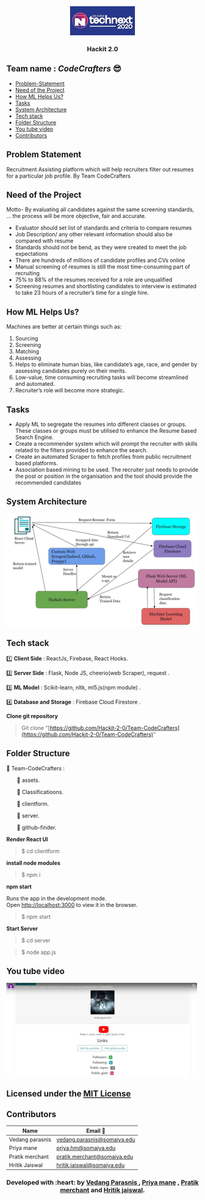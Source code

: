<div align="center"> 
    <img src='./assets/technext.jpg'>
    <h3>Hackit 2.0</h3>
</div>

## Team name : *CodeCrafters* :sunglasses:

  - [Problem-Statement](#Problem-Statement)
  - [Need of the Project](#Need-of-the-Project)
  - [How ML Helps Us?](#How-ML-Helps-Us-?)
  - [Tasks](#Tasks)
  - [System Architecture](#System-Architecture)
  - [Tech stack](#Tech-stack)
  - [Folder Structure](#Folder-Structure)
  - [You tube video](#You-tube-video)
  - [Contributors](#Contributors)

## Problem Statement

Recruitment Assisting platform which will help recruiters filter out resumes for a particular job profile.
By Team CodeCrafters

## Need of the Project

Motto- By evaluating all candidates against the same screening standards, … the process will be more objective, fair and accurate.

* Evaluator should set list of standards and criteria to compare resumes
* Job Description/ any other relevant information should also be compared with resume
* Standards should not be bend, as they were created to meet the job expectations
* There are hundreds of millions of candidate profiles and CVs online
* Manual screening of resumes is still the most time-consuming part of recruiting 
* 75% to 88% of the resumes received for a role are unqualified
* Screening resumes and shortlisting candidates to interview is estimated to take 23 hours of a recruiter’s time for a single hire.

## How ML Helps Us?

Machines are better at certain things such as:
1. Sourcing 
2. Screening
3. Matching
4. Assessing
5. Helps to eliminate human bias, like candidate’s age, race, and gender by assessing candidates purely on their merits.
6. Low-value, time consuming recruiting tasks will become streamlined and automated.
7. Recruiter’s role will become more strategic.

## Tasks

* Apply ML to segregate the resumes into different classes or groups. These classes or groups must be utilised to enhance the Resume based Search Engine. 
* Create a recommender system which will prompt the recruiter with skills related to the filters provided to enhance the search. 
* Create an automated Scraper to fetch profiles from public recruitment based platforms.
* Association based mining to be used. The recruiter just needs to provide the post or position in the organisation and the tool should provide the recommended candidates

## System Architecture

<div align="center"> 
    <img src='./assets/architecture.JPG'>
</div>

## Tech stack

:one: **Client Side** :  ReactJs, Firebase, React Hooks.

:two: **Server Side** :  Flask, Node JS, cheerio(web Scraper), request .

:three: **ML Model** : Scikit-learn, nltk, ml5.js(npm module) .

:four: **Database and Storage** : Firebase Cloud Firestore .

**Clone git repository**

> Git clone "[https://github.com/Hackit-2-0/Team-CodeCrafters](https://github.com/Hackit-2-0/Team-CodeCrafters)"

## Folder Structure

:file_folder: Team-CodeCrafters :

&nbsp;&nbsp;&nbsp;&nbsp;&nbsp;&nbsp;&nbsp;:file_folder: assets.

&nbsp;&nbsp;&nbsp;&nbsp;&nbsp;&nbsp;&nbsp;:file_folder: Classificatioons.

&nbsp;&nbsp;&nbsp;&nbsp;&nbsp;&nbsp;&nbsp;:file_folder: clientform.

&nbsp;&nbsp;&nbsp;&nbsp;&nbsp;&nbsp;&nbsp;:file_folder: server.

&nbsp;&nbsp;&nbsp;&nbsp;&nbsp;&nbsp;&nbsp;:file_folder: github-finder. 

**Render React UI**

> $ cd clientform

**install node modules**

> $ npm i 

**npm start**

Runs the app in the development mode.<br />
Open [http://localhost:3000](http://localhost:3000) to view it in the browser.

> $ npm start 

**Start Server**

> $ cd server

> $ node app.js


## You tube video

<div align="center" style='width:500px'> 
    <a href="https://youtu.be/6Po6zL7kdd8"><img src="./assets/thumbnail.JPG"></a>
</div>


## Licensed under the [MIT License](LICENSE) 


## Contributors

| Name    | Email :e-mail:  |
|---------| ------------------  |
| Vedang parasnis  | vedang.parasnis@somaiya.edu|
| Priya mane  | priya.hm@somaiya.edu|
| Pratik merchant  | pratik.merchant@somaiya.edu|
| Hritik Jaiswal  | hritik.jaiswal@somaiya.edu|

<h3 align="center"><b>Developed with :heart: by <a href="https://github.com/vedangparasnis">Vedang Parasnis </a> , <a href="https://github.com/pugnator-12"> Priya mane</a> , <a href="https://github.com/pratik6725">Pratik merchant</a> and <a href="https://github.com/hritik5102">Hritik jaiswal</a>.</b></h1>

